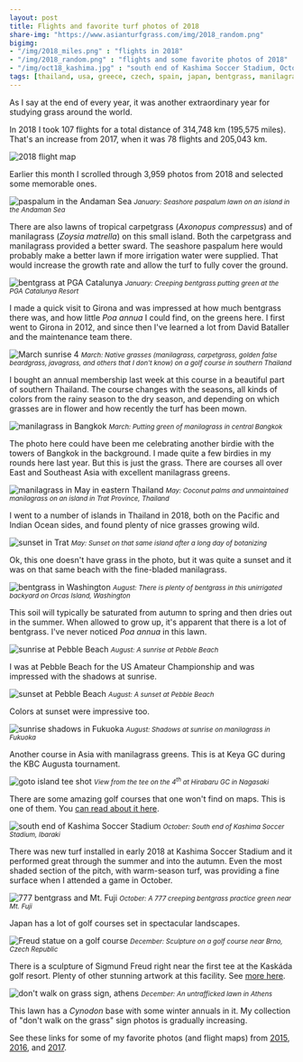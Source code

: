 ```yaml
---
layout: post
title: Flights and favorite turf photos of 2018
share-img: "https://www.asianturfgrass.com/img/2018_random.png"
bigimg:
- "/img/2018_miles.png" : "flights in 2018"
- "/img/2018_random.png" : "flights and some favorite photos of 2018"
- "/img/oct18_kashima.jpg" : "south end of Kashima Soccer Stadium, October"
tags: [thailand, usa, greece, czech, spain, japan, bentgrass, manilagrass, paspalum, turf tourism]
---
```


As I say at the end of every year, it was another extraordinary year for studying grass around the world.

In 2018 I took 107 flights for a total distance of 314,748 km (195,575 miles). That's an increase from 2017, when it was 78 flights and 205,043 km. 

![2018 flight map](/img/2018_miles.png)

Earlier this month I scrolled through 3,959 photos from 2018 and selected some memorable ones.

![paspalum in the Andaman Sea](/img/jan_andaman.jpg)
<small>*January: Seashore paspalum lawn on an island in the Andaman Sea*</small>

There are also lawns of tropical carpetgrass (*Axonopus compressus*) and of manilagrass (*Zoysia matrella*) on this small island. Both the carpetgrass and manilagrass provided a better sward. The seashore paspalum here would probably make a better lawn if more irrigation water were supplied. That would increase the growth rate and allow the turf to fully cover the ground.

![bentgrass at PGA Catalunya](/img/jan_girona.jpg)
<small>*January: Creeping bentgrass putting green at the PGA Catalunya Resort*</small>

I made a quick visit to Girona and was impressed at how much bentgrass there was, and how little *Poa annua* I could find, on the greens here. I first went to Girona in 2012, and since then I've learned a lot from David Bataller and the maintenance team there.

![March sunrise 4](/img/mar_sunrise_4.jpg)
<small>*March: Native grasses (manilagrass, carpetgrass, golden false beardgrass, javagrass, and others that I don't know) on a golf course in southern Thailand*</small>

I bought an annual membership last week at this course in a beautiful part of southern Thailand. The course changes with the seasons, all kinds of colors from the rainy season to the dry season, and depending on which grasses are in flower and how recently the turf has been mown.

![manilagrass in Bangkok](/img/mar_manilagrass.jpg)
<small>*March: Putting green of manilagrass in central Bangkok*</small>

The photo here could have been me celebrating another birdie with the towers of Bangkok in the background. I made quite a few birdies in my rounds here last year. But this is just the grass. There are courses all over East and Southeast Asia with excellent manilagrass greens.

![manilagrass in May in eastern Thailand](/img/may_manilagrass.jpg)
<small>*May: Coconut palms and unmaintained manilagrass on an island in Trat Province, Thailand*</small>

I went to a number of islands in Thailand in 2018, both on the Pacific and Indian Ocean sides, and found plenty of nice grasses growing wild.

![sunset in Trat](/img/may_sunset.jpg)
<small>*May: Sunset on that same island after a long day of botanizing*</small>

Ok, this one doesn't have grass in the photo, but it was quite a sunset and it was on that same beach with the fine-bladed manilagrass. 

![bentgrass in Washington](/img/aug_bentgrass.jpg)
<small>*August: There is plenty of bentgrass in this unirrigated backyard on Orcas Island, Washington*</small>

This soil will typically be saturated from autumn to spring and then dries out in the summer. When allowed to grow up, it's apparent that there is a lot of bentgrass. I've never noticed *Poa annua* in this lawn.

![sunrise at Pebble Beach](/img/aug_sunrise.jpg)
<small>*August: A sunrise at Pebble Beach*</small>

I was at Pebble Beach for the US Amateur Championship and was impressed with the shadows at sunrise.

![sunset at Pebble Beach](/img/aug_sunset.jpg)
<small>*August: A sunset at Pebble Beach*</small>

Colors at sunset were impressive too.

![sunrise shadows in Fukuoka](/img/fukuoka_morning.jpg)
<small>*August: Shadows at sunrise on manilagrass in Fukuoka*</small>

Another course in Asia with manilagrass greens. This is at Keya GC during the KBC Augusta tournament. 

![goto island tee shot](/img/sep_goto.jpg)
<small>*View from the tee on the 4<sup>th</sup> at Hirabaru GC in Nagasaki*</small>

There are some amazing golf courses that one won't find on maps. This is one of them. You [can read about it here](https://www.asianturfgrass.com/2018-10-10-botanizing-nippon-treasure-links/).

![south end of Kashima Soccer Stadium](/img/oct18_kashima.jpg)
<small>*October: South end of Kashima Soccer Stadium, Ibaraki*</small>

There was new turf installed in early 2018 at Kashima Soccer Stadium and it performed great through the summer and into the autumn. Even the most shaded section of the pitch, with warm-season turf, was providing a fine surface when I attended a game in October.

![777 bentgrass and Mt. Fuji](/img/oct_fuji.jpg)
<small>*October: A 777 creeping bentgrass practice green near Mt. Fuji*</small>

Japan has a lot of golf courses set in spectacular landscapes. 

![Freud statue on a golf course](/img/dec_czech.jpg)
<small>*December: Sculpture on a golf course near Brno, Czech Republic*</small>

There is a sculpture of Sigmund Freud right near the first tee at the Kaskáda golf resort. Plenty of other stunning artwork at this facility. See [more here](https://www.asianturfgrass.com/2018-12-14-mlsn-grammar-gp-clipvol-czech/).

![don't walk on grass sign, athens](/img/dec_athens.jpg)
<small>*December: An untrafficked lawn in Athens*</small>

This lawn has a *Cynodon* base with some winter annuals in it. My collection of "don't walk on the grass" sign photos is gradually increasing.

See these links for some of my favorite photos (and flight maps) from [2015](http://www.blog.asianturfgrass.com/2015/12/map-of-all-the-flights-i-took-this-year.html), [2016](http://www.blog.asianturfgrass.com/2016/12/map-of-all-the-flights-i-took-in-2016.html), and [2017](https://www.asianturfgrass.com/2017-12-29-flights-and-favorite-turf-photos-2017/). 









